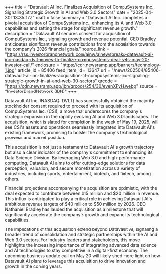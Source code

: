 +++
title = "Datavault AI Inc. Finalizes Acquisition of CompuSystems Inc., Signaling Strategic Growth in AI and Web 3.0 Sectors"
date = "2025-04-30T13:35:17Z"
draft = false
summary = "Datavault AI Inc. completes a pivotal acquisition of CompuSystems Inc., enhancing its AI and Web 3.0 capabilities and setting the stage for significant revenue growth."
description = "Datavault AI secures consent for acquisition of CompuSystems Inc., signaling growth and revenue potential. CEO Bradley anticipates significant revenue contributions from the acquisition towards the company's 2026 financial goals."
source_link = "https://rss.investorbrandnetwork.com/ainw/ainewsbreaks-datavault-ai-inc-nasdaq-dvlt-moves-to-finalize-compusystems-deal-sets-may-20-investor-call/"
enclosure = "https://cdn.newsramp.app/banners/technology-1.jpg"
article_id = 85406
feed_item_id = 13647
url = "/news/202504/85406-datavault-ai-inc-finalizes-acquisition-of-compusystems-inc-signaling-strategic-growth-in-ai-and-web-30-sectors"
qrcode = "https://cdn.newsramp.app/ibn/qrcode/254/30/evenXFyH.webp"
source = "InvestorBrandNetwork (IBN)"
+++

<p>Datavault AI Inc. (NASDAQ: DVLT) has successfully obtained the majority stockholder consent required to proceed with its acquisition of CompuSystems Inc. (CSI), a move that underscores the company's strategic expansion in the rapidly evolving AI and Web 3.0 landscapes. The acquisition, which is slated for completion in the week of May 19, 2025, will see CSI's assets and operations seamlessly integrated into Datavault AI's existing framework, promising to bolster the company's technological prowess and market position.</p><p>This acquisition is not just a testament to Datavault AI's growth trajectory but also a clear indicator of the company's commitment to enhancing its Data Science Division. By leveraging Web 3.0 and high-performance computing, Datavault AI aims to offer cutting-edge solutions for data perception, valuation, and secure monetization across a variety of industries, including sports, entertainment, biotech, and fintech, among others.</p><p>Financial projections accompanying the acquisition are optimistic, with the deal expected to contribute between $15 million and $20 million in revenue. This influx is anticipated to play a critical role in achieving Datavault AI's ambitious revenue targets of $40 million to $50 million by 2026. CEO Nathaniel Bradley has lauded the acquisition as a milestone that will significantly accelerate the company's growth and expand its technological capabilities.</p><p>The implications of this acquisition extend beyond Datavault AI, signaling a broader trend of consolidation and strategic partnerships within the AI and Web 3.0 sectors. For industry leaders and stakeholders, this move highlights the increasing importance of integrating advanced data science and AI technologies to stay competitive in a digital-first economy. The upcoming business update call on May 20 will likely shed more light on how Datavault AI plans to leverage this acquisition to drive innovation and growth in the coming years.</p>
